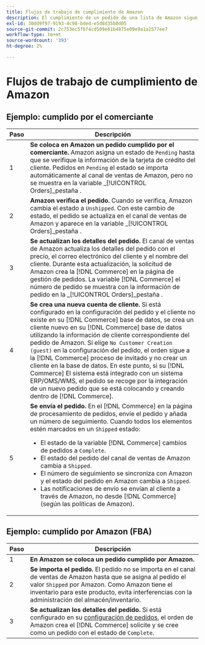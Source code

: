 ```yaml
---
title: Flujos de trabajo de cumplimiento de Amazon
description: El cumplimiento de un pedido de una lista de Amazon sigue una secuencia específica desde el envío del pedido hasta el envío.
exl-id: 30dd9f97-9193-4c98-bded-e5d8d35b0d05
source-git-commit: 2c753ec5f6f4cd509e61b4875e09e9a1a2577ee7
workflow-type: tm+mt
source-wordcount: '393'
ht-degree: 2%

---
```


# Flujos de trabajo de cumplimiento de Amazon

## Ejemplo: cumplido por el comerciante

| Paso | Descripción |
|----|----|
| 1 | **Se coloca en Amazon un pedido cumplido por el comerciante.** Amazon asigna un estado de `Pending` hasta que se verifique la información de la tarjeta de crédito del cliente. Pedidos en `Pending` el estado se importa automáticamente al canal de ventas de Amazon, pero no se muestra en la variable _[!UICONTROL Orders]_pestaña . |
| 2 | **Amazon verifica el pedido.** Cuando se verifica, Amazon cambia el estado a `Unshipped`. Con este cambio de estado, el pedido se actualiza en el canal de ventas de Amazon y aparece en la variable _[!UICONTROL Orders]_pestaña . |
| 3 | **Se actualizan los detalles del pedido.** El canal de ventas de Amazon actualiza los detalles del pedido con el precio, el correo electrónico del cliente y el nombre del cliente. Durante esta actualización, la solicitud de Amazon crea la [!DNL Commerce] en la página de gestión de pedidos. La variable [!DNL Commerce] el número de pedido se muestra con la información de pedido en la _[!UICONTROL Orders]_pestaña . |
| 4 | **Se crea una nueva cuenta de cliente.** Si está configurado en la configuración del pedido y el cliente no existe en su [!DNL Commerce] base de datos, se crea un cliente nuevo en su [!DNL Commerce] base de datos utilizando la información de cliente correspondiente del pedido de Amazon. Si elige `No Customer Creation (guest)` en la configuración del pedido, el orden sigue a la [!DNL Commerce] proceso de invitado y no crear un cliente en la base de datos. En este punto, si su [!DNL Commerce] El sistema está integrado con un sistema ERP/OMS/WMS, el pedido se recoge por la integración de un nuevo pedido que se está colocando y creando dentro de [!DNL Commerce]. |
| 5 | **Se envía el pedido.** En el [!DNL Commerce] en la página de procesamiento de pedidos, envíe el pedido y añada un número de seguimiento. Cuando todos los elementos estén marcados en un `Shipped` estado:<ul><li>El estado de la variable [!DNL Commerce] cambios de pedidos a `Complete`.</li><li>El estado del pedido del canal de ventas de Amazon cambia a `Shipped`.</li><li>El número de seguimiento se sincroniza con Amazon y el estado del pedido en Amazon cambia a `Shipped`.</li><li>Las notificaciones de envío se envían al cliente a través de Amazon, no desde [!DNL Commerce] (según las políticas de Amazon). |

## Ejemplo: cumplido por Amazon (FBA)

| Paso | Descripción |
|---|---|
| 1 | **En Amazon se coloca un pedido cumplido por Amazon.** |
| 2 | **Se importa el pedido.** El pedido no se importa en el canal de ventas de Amazon hasta que se asigna al pedido el valor `Shipped` por Amazon. Como Amazon tiene el inventario para este producto, evita interferencias con la administración del almacén/inventario. |
| 3 | **Se actualizan los detalles del pedido.** Si está configurado en su [configuración de pedidos](./order-settings.md), el orden de Amazon crea el [!DNL Commerce] solicite y se cree como un pedido con el estado de `Complete`. |
